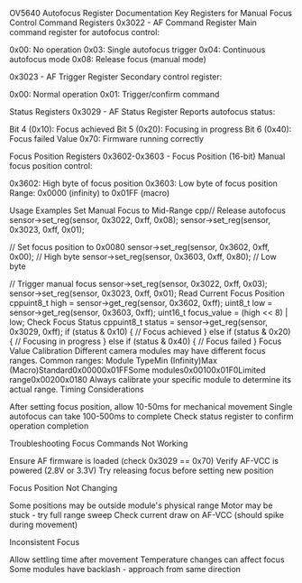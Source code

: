 OV5640 Autofocus Register Documentation
Key Registers for Manual Focus Control
Command Registers
0x3022 - AF Command Register
Main command register for autofocus control:

0x00: No operation
0x03: Single autofocus trigger
0x04: Continuous autofocus mode
0x08: Release focus (manual mode)

0x3023 - AF Trigger Register
Secondary control register:

0x00: Normal operation
0x01: Trigger/confirm command

Status Registers
0x3029 - AF Status Register
Reports autofocus status:

Bit 4 (0x10): Focus achieved
Bit 5 (0x20): Focusing in progress
Bit 6 (0x40): Focus failed
Value 0x70: Firmware running correctly

Focus Position Registers
0x3602-0x3603 - Focus Position (16-bit)
Manual focus position control:

0x3602: High byte of focus position
0x3603: Low byte of focus position
Range: 0x0000 (infinity) to 0x01FF (macro)

Usage Examples
Set Manual Focus to Mid-Range
cpp// Release autofocus
sensor->set_reg(sensor, 0x3022, 0xff, 0x08);
sensor->set_reg(sensor, 0x3023, 0xff, 0x01);

// Set focus position to 0x0080
sensor->set_reg(sensor, 0x3602, 0xff, 0x00);  // High byte
sensor->set_reg(sensor, 0x3603, 0xff, 0x80);  // Low byte

// Trigger manual focus
sensor->set_reg(sensor, 0x3022, 0xff, 0x03);
sensor->set_reg(sensor, 0x3023, 0xff, 0x01);
Read Current Focus Position
cppuint8_t high = sensor->get_reg(sensor, 0x3602, 0xff);
uint8_t low = sensor->get_reg(sensor, 0x3603, 0xff);
uint16_t focus_value = (high << 8) | low;
Check Focus Status
cppuint8_t status = sensor->get_reg(sensor, 0x3029, 0xff);
if (status & 0x10) {
    // Focus achieved
} else if (status & 0x20) {
    // Focusing in progress
} else if (status & 0x40) {
    // Focus failed
}
Focus Value Calibration
Different camera modules may have different focus ranges. Common ranges:
Module TypeMin (Infinity)Max (Macro)Standard0x00000x01FFSome modules0x00100x01F0Limited range0x00200x0180
Always calibrate your specific module to determine its actual range.
Timing Considerations

After setting focus position, allow 10-50ms for mechanical movement
Single autofocus can take 100-500ms to complete
Check status register to confirm operation completion

Troubleshooting
Focus Commands Not Working

Ensure AF firmware is loaded (check 0x3029 == 0x70)
Verify AF-VCC is powered (2.8V or 3.3V)
Try releasing focus before setting new position

Focus Position Not Changing

Some positions may be outside module's physical range
Motor may be stuck - try full range sweep
Check current draw on AF-VCC (should spike during movement)

Inconsistent Focus

Allow settling time after movement
Temperature changes can affect focus
Some modules have backlash - approach from same direction
